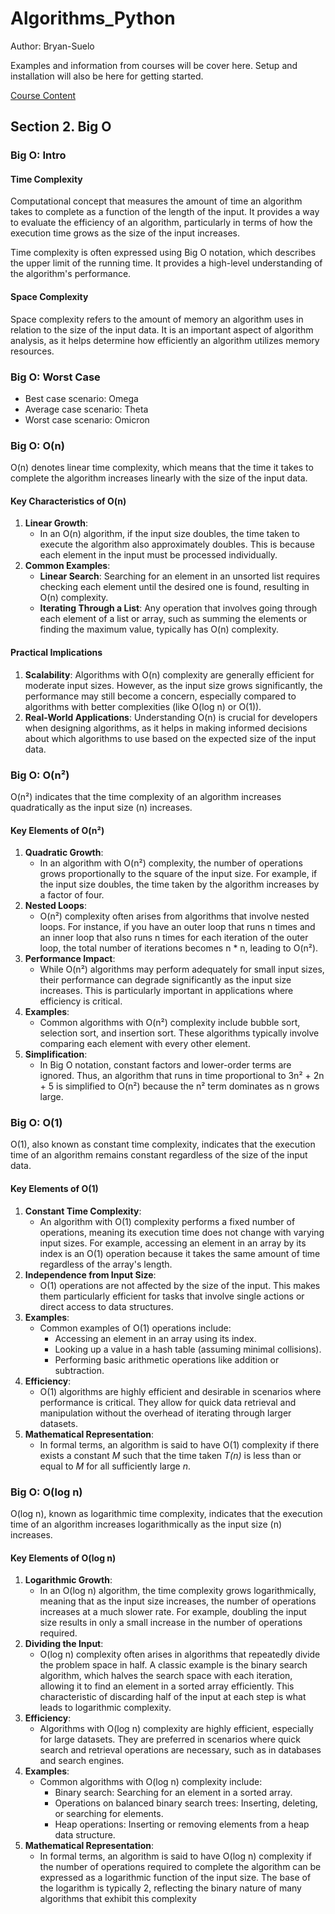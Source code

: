 # Algorithms_Python

Author: Bryan-Suelo

Examples and information from courses will be cover here. Setup and installation will also be here for getting started.

[Course Content](https://www.udemy.com/course/data-structures-algorithms-python/?couponCode=SEPTSTACK24A)

## Section 2. Big O

### Big O: Intro

#### Time Complexity

Computational concept that measures the amount of time an algorithm takes to complete as a function of the length of the input. It provides a way to evaluate the efficiency of an algorithm, particularly in terms of how the execution time grows as the size of the input increases.

Time complexity is often expressed using Big O notation, which describes the upper limit of the running time. It provides a high-level understanding of the algorithm's performance.

#### Space Complexity

Space complexity refers to the amount of memory an algorithm uses in relation to the size of the input data. It is an important aspect of algorithm analysis, as it helps determine how efficiently an algorithm utilizes memory resources.

### Big O: Worst Case

- Best case scenario: Omega
- Average case scenario: Theta
- Worst case scenario: Omicron

### Big O: O(n)

O(n) denotes linear time complexity, which means that the time it takes to complete the algorithm increases linearly with the size of the input data.

#### Key Characteristics of O(n)

1. **Linear Growth**: 
   - In an O(n) algorithm, if the input size doubles, the time taken to execute the algorithm also approximately doubles. This is because each element in the input must be processed individually.
2. **Common Examples**:
   - **Linear Search**: Searching for an element in an unsorted list requires checking each element until the desired one is found, resulting in O(n) complexity.
   - **Iterating Through a List**: Any operation that involves going through each element of a list or array, such as summing the elements or finding the maximum value, typically has O(n) complexity.

#### Practical Implications

1. **Scalability**: Algorithms with O(n) complexity are generally efficient for moderate input sizes. However, as the input size grows significantly, the performance may still become a concern, especially compared to algorithms with better complexities (like O(log n) or O(1)).
2. **Real-World Applications**: Understanding O(n) is crucial for developers when designing algorithms, as it helps in making informed decisions about which algorithms to use based on the expected size of the input data.

### Big O: O(n²)

O(n²) indicates that the time complexity of an algorithm increases quadratically as the input size (n) increases.

#### Key Elements of O(n²)

1. **Quadratic Growth**:
   - In an algorithm with O(n²) complexity, the number of operations grows proportionally to the square of the input size. For example, if the input size doubles, the time taken by the algorithm increases by a factor of four.
2. **Nested Loops**:
   - O(n²) complexity often arises from algorithms that involve nested loops. For instance, if you have an outer loop that runs n times and an inner loop that also runs n times for each iteration of the outer loop, the total number of iterations becomes n * n, leading to O(n²).
3. **Performance Impact**:
   - While O(n²) algorithms may perform adequately for small input sizes, their performance can degrade significantly as the input size increases. This is particularly important in applications where efficiency is critical.
4. **Examples**:
   - Common algorithms with O(n²) complexity include bubble sort, selection sort, and insertion sort. These algorithms typically involve comparing each element with every other element.
5. **Simplification**:
   - In Big O notation, constant factors and lower-order terms are ignored. Thus, an algorithm that runs in time proportional to 3n² + 2n + 5 is simplified to O(n²) because the n² term dominates as n grows large.

### Big O: O(1)

O(1), also known as constant time complexity, indicates that the execution time of an algorithm remains constant regardless of the size of the input data.

#### Key Elements of O(1)

1. **Constant Time Complexity**:
   - An algorithm with O(1) complexity performs a fixed number of operations, meaning its execution time does not change with varying input sizes. For example, accessing an element in an array by its index is an O(1) operation because it takes the same amount of time regardless of the array's length.
2. **Independence from Input Size**:
   - O(1) operations are not affected by the size of the input. This makes them particularly efficient for tasks that involve single actions or direct access to data structures.
3. **Examples**:
   - Common examples of O(1) operations include:
     - Accessing an element in an array using its index.
     - Looking up a value in a hash table (assuming minimal collisions).
     - Performing basic arithmetic operations like addition or subtraction.
4. **Efficiency**:
   - O(1) algorithms are highly efficient and desirable in scenarios where performance is critical. They allow for quick data retrieval and manipulation without the overhead of iterating through larger datasets.
5. **Mathematical Representation**:
   - In formal terms, an algorithm is said to have O(1) complexity if there exists a constant *M* such that the time taken *T(n)* is less than or equal to *M* for all sufficiently large *n*.

### Big O: O(log n)

O(log n), known as logarithmic time complexity, indicates that the execution time of an algorithm increases logarithmically as the input size (n) increases.

#### Key Elements of O(log n)

1. **Logarithmic Growth**:
   - In an O(log n) algorithm, the time complexity grows logarithmically, meaning that as the input size increases, the number of operations increases at a much slower rate. For example, doubling the input size results in only a small increase in the number of operations required.
2. **Dividing the Input**:
   - O(log n) complexity often arises in algorithms that repeatedly divide the problem space in half. A classic example is the binary search algorithm, which halves the search space with each iteration, allowing it to find an element in a sorted array efficiently. This characteristic of discarding half of the input at each step is what leads to logarithmic complexity.
3. **Efficiency**:
   - Algorithms with O(log n) complexity are highly efficient, especially for large datasets. They are preferred in scenarios where quick search and retrieval operations are necessary, such as in databases and search engines.
4. **Examples**:
   - Common algorithms with O(log n) complexity include:
     - Binary search: Searching for an element in a sorted array.
     - Operations on balanced binary search trees: Inserting, deleting, or searching for elements.
     - Heap operations: Inserting or removing elements from a heap data structure.
5. **Mathematical Representation**:
   - In formal terms, an algorithm is said to have O(log n) complexity if the number of operations required to complete the algorithm can be expressed as a logarithmic function of the input size. The base of the logarithm is typically 2, reflecting the binary nature of many algorithms that exhibit this complexity